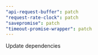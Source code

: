 ```yaml
---
"api-request-buffer": patch
"request-rate-clock": patch
"savepromise": patch
"timeout-promise-wrapper": patch
---
```


Update dependencies
